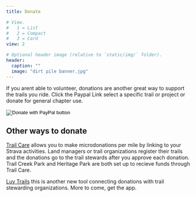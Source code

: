 ```yaml
---
title: Donate

# View.
#   1 = List
#   2 = Compact
#   3 = Card
view: 2

# Optional header image (relative to `static/img/` folder).
header:
  caption: ""
  image: "dirt pile banner.jpg"
---
```


If you arent able to volunteer, donations are another great way to support the trails you ride. Click the Paypal Link select a specific trail or project or donate for general chapter use.

<form action="https://www.paypal.com/cgi-bin/webscr" method="post" target="_top">
<input type="hidden" name="cmd" value="_s-xclick" />
<input type="hidden" name="hosted_button_id" value="NPVS9L93VXYEA" />
<input type="image" src="https://www.paypalobjects.com/en_US/i/btn/btn_donateCC_LG.gif" border="0" name="submit" title="PayPal - The safer, easier way to pay online!" alt="Donate with PayPal button" />
<img alt="" border="0" src="https://www.paypal.com/en_US/i/scr/pixel.gif" width="1" height="1" />
</form>

## Other ways to donate

[Trail Care](https://www.trail.care/) allows you to make microdonations per mile by linking to your Strava activities. Land managers or trail organizations register their trails and the donations go to the trail stewards after you approve each donation. Trail Creek Park and Heritage Park are both set up to recieve funds through Trail Care.

[Luv Trails](luvtrails.com) this is another new tool connecting donations with trail stewarding organizations. More to come, get the app.

